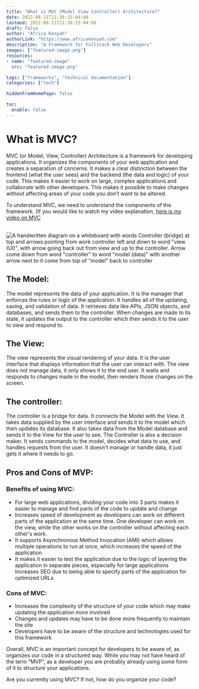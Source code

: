 ```yaml
---
title: "What is MVC (Model View Controller) Architecture?"
date: 2022-08-21T11:38:15-04:00
lastmod: 2022-08-21T11:38:15-04:00
draft: false
author: "Africa Kenyah"
authorLink: "https://www.africakenyah.com"
description: "A Framework for Fullstack Web Developers"
images: ["featured-image.png"]
resources:
- name: "featured-image"
  src: "featured-image.png"

tags: ["frameworks", "technical documentation"]
categories: ["tech"]

hiddenFromHomePage: false

toc:
  enable: false
---
```




# What is MVC?
MVC (or Model, View, Controller) Architecture is a framework for developing applications. It organizes the components of your web application and creates a separation of concerns. It makes a clear distinction between the frontend (what the user sees) and the backend (the data and logic) of your code. This makes it easier to work on large, complex applications and collaborate with other developers. This makes it possible to make changes without affecting areas of your code you don’t want to be altered.

To understand MVC, we need to understand the components of the framework.
(If you would like to watch my video explanation, [here is my video on MVC](https://youtu.be/9cdkHG_riaw)<br><br>

![A handwritten diagram on a whiteboard with words Controller (bridge) at top and arrows pointing from work controller left and down to word "view (UI)", with arrow going back out from view and up to the controller. Arrow come down from word "controller" to word "model (data)" with another arrow next to it come from top of "model" back to controller ](https://cdn.hashnode.com/res/hashnode/image/upload/v1661107091355/HUj0tntea.png)

## The Model:
The model represents the data of your application. It is the manager that enforces the rules or logic of the application.  It handles all of the updating, saving, and validation of data. It retrieves data like APIs, JSON objects, and databases, and sends them to the controller. When changes are made to its state, it updates the output to the controller which then sends it to the user to view and respond to. 

## The View:
The view represents the visual rendering of your data. It is the user interface that displays information that the user can interact with. The view does not manage data, it only shows it to the end user. It waits and responds to changes made in the model, then renders those changes on the screen.

## The controller:
The controller is a bridge for data. It connects the Model with the View. It takes data supplied by the user interface and sends it to the model which then updates its database. It also takes data from the Model database and sends it to the View for the user to see.
The Controller is also a decision maker. It sends commands to the model, decides what data to use, and handles requests from the user. It doesn't manage or handle data, it just gets it where it needs to go.


## Pros and Cons of MVP:

### Benefits of using MVC:

* For large web applications, dividing your code into 3 parts makes it easier to manage and find parts of the code to update and change
* Increases speed of development as developers can work on different parts of the application at the same time. One developer can work on the view, while the other works on the controller without affecting each other's work.
* It supports Asynchronous Method Invocation (AMI) which allows multiple operations to run at once, which increases the speed of the application
* It makes it easier to test the application due to the logic of layering the application in separate pieces, especially for large applications
Increases SEO due to being able to specify parts of the application for optimized URLs.

### Cons of MVC:
* Increases the complexity of the structure of your code which may make updating the application more involved
* Changes and updates may have to be done more frequently to maintain the site
* Developers have to be aware of the structure and technologies used for this framework

Overall, MVC is an important concept for developers to be aware of, as organizes our code in a structured way. While you may not have heard of the term “MVP”, as a developer you are probably already using some form of it to structure your applications. 

Are you currently using MVC? If not, how do you organize your code?

